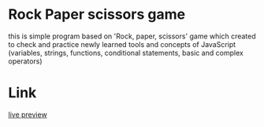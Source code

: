 # Rock Paper scissors game
this is simple program based on 'Rock, paper, scissors' game 
which created to check and practice 
newly learned tools and concepts of JavaScript
(variables, strings, functions, conditional statements, 
basic and complex operators)

# Link
[live preview](https://macj13.github.io/rock-paper-scissors-game/)
